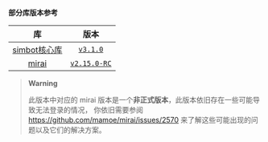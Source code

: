 **部分库版本参考**

| **库** | **版本** |
|:---------:|:------:|
| [simbot核心库](https://github.com/simple-robot/simpler-robot) | [`v3.1.0`](https://github.com/simple-robot/simpler-robot/releases/tag/v3.1.0) |
| [mirai](https://github.com/mamoe/mirai) | [`v2.15.0-RC`](https://github.com/mamoe/mirai/releases/tag/v2.15.0-RC) |

> **Warning**
>
> 此版本中对应的 mirai 版本是一个**非正式版本**，此版本依旧存在一些可能导致无法登录的情况，
> 你依旧需要参阅 https://github.com/mamoe/mirai/issues/2570 来了解这些可能出现的问题以及它们的解决方案。
